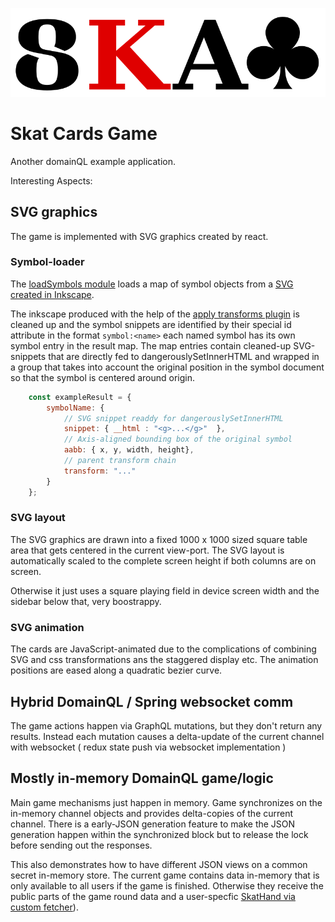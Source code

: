 ![Skat Game Logo](https://raw.githubusercontent.com/quinscape/skat/master/src/main/webapp/media/logo.png)
# Skat Cards Game

Another domainQL example application.

Interesting Aspects:

## SVG graphics

The game is implemented with SVG graphics created by react. 

### Symbol-loader

The [loadSymbols module](https://github.com/quinscape/skat/blob/master/src/main/js/util/loadSymbols.js) loads a map 
of symbol objects from a [SVG created in Inkscape](https://raw.githubusercontent.com/quinscape/skat/master/src/media/deck4.svg).

The inkscape produced with the help of the [apply transforms plugin](https://inkscape.org/de/~Klowner/%E2%98%85apply-transforms) is cleaned
up and the symbol snippets are identified by their special id attribute in the format `symbol:<name>` each named symbol has
its own symbol entry in the result map. The map entries contain cleaned-up SVG-snippets that are directly
fed to dangerouslySetInnerHTML and wrapped in a group that takes into account the original position in the symbol document so that
the symbol is centered around origin.

```js
    const exampleResult = {
        symbolName: {
            // SVG snippet readdy for dangerouslySetInnerHTML
            snippet: { __html : "<g>...</g>"  },
            // Axis-aligned bounding box of the original symbol
            aabb: { x, y, width, height},
            // parent transform chain
            transform: "..."
        }
    };

```

### SVG layout

The SVG graphics are drawn into a fixed 1000 x 1000 sized square table area that gets centered in the current view-port.
The SVG layout is automatically scaled to the complete screen height if both columns are on screen.

Otherwise it just uses a square playing field in device screen width and the sidebar below that, very boostrappy.

### SVG animation

The cards are JavaScript-animated due to the complications of combining SVG and css transformations ans the staggered display etc.
The animation positions are eased along a quadratic bezier curve.



## Hybrid DomainQL / Spring websocket comm

The game actions happen via GraphQL mutations, but they don't return any results. Instead each mutation causes a delta-update
of the current channel with websocket ( redux state push via websocket implementation )

## Mostly in-memory DomainQL game/logic

Main game mechanisms just happen in memory. Game synchronizes on the in-memory channel objects and provides delta-copies of the 
current channel. There is a early-JSON generation feature to make the JSON generation happen within the synchronized block but 
to release the lock before sending out the responses.   

This also demonstrates how to have different JSON views on a common secret in-memory store. The current game contains data in-memory
that is only available to all users if the game is finished. Otherwise they receive the public parts of the game round data and
a user-specfic [SkatHand via custom fetcher](https://github.com/quinscape/skat/blob/master/src/main/java/de/quinscape/domainql/skat/runtime/game/HandFetcher.java)).
 
